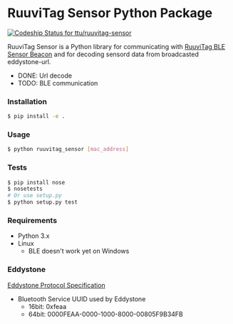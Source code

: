 # RuuviTag Sensor Python Package

[ ![Codeship Status for ttu/ruuvitag-sensor](https://codeship.com/projects/5d8139b0-52ae-0134-2889-02adab5d782c/status?branch=master)](https://codeship.com/projects/171611)

RuuviTag Sensor is a Python library for communicating with [RuuviTag BLE Sensor Beacon](http://ruuvitag.com/) and for decoding sensord data from broadcasted eddystone-url.

* DONE: Url decode
* TODO: BLE communication

### Installation

```sh
$ pip install -e .
```

### Usage

```sh
$ python ruuvitag_sensor [mac_address]
```

### Tests

```sh
$ pip install nose
$ nosetests
# Or use setup.py
$ python setup.py test
```

### Requirements

* Python 3.x
* Linux
    * BLE doesn't work yet on Windows

### Eddystone

[Eddystone Protocol Specification](https://github.com/google/eddystone/blob/master/protocol-specification.md)

* Bluetooth Service UUID used by Eddystone
    * 16bit: 0xfeaa 
    * 64bit: 0000FEAA-0000-1000-8000-00805F9B34FB
